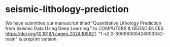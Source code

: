 # seismic-lithology-prediction
We have submitted our manuscript titled “Quantitative Lithology Prediction from Seismic Data Using Deep Learning.”  to COMPUTERS & GEOSCIENCES.
https://doi.org/10.1016/j.cageo.2024.105821.
"1-s2.0-S0098300424003042-main" is preprint version.

